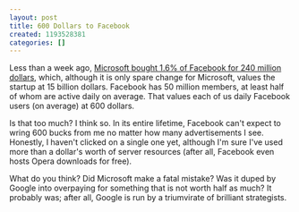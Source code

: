 ```yaml
---
layout: post
title: 600 Dollars to Facebook
created: 1193528381
categories: []
---
```

Less than a week ago, <a href="http://biz.yahoo.com/ap/071024/facebook_microsoft.html" target="_blank">Microsoft bought 1.6% of Facebook for 240 million dollars</a>, which, although it is only spare change for Microsoft, values the startup at 15 billion dollars. Facebook has 50 million members, at least half of whom are active daily on average. That values each of us daily Facebook users (on average) at 600 dollars.

Is that too much? I think so. In its entire lifetime, Facebook can't expect to wring 600 bucks from me no matter how many advertisements I see. Honestly, I haven't clicked on a single one yet, although I'm sure I've used more than a dollar's worth of server resources (after all, Facebook even hosts Opera downloads for free).

What do you think? Did Microsoft make a fatal mistake? Was it duped by Google into overpaying for something that is not worth half as much? It probably was; after all, Google is run by a triumvirate of brilliant strategists. 
